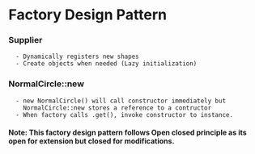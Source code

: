 # Factory Design Pattern
  ### Supplier
      - Dynamically registers new shapes
      - Create objects when needed (Lazy initialization)
  ### NormalCircle::new
      - new NormalCircle() will call constructor immediately but 
        NormalCircle::new stores a reference to a contructor
      - When factory calls .get(), invoke constructor to instance.
  
  #### Note: This factory design pattern follows Open closed principle as its open for extension but closed for modifications.